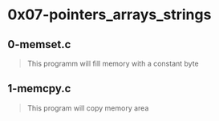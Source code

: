 # 0x07-pointers_arrays_strings
 
## 0-memset.c
> This programm will fill memory with a constant byte

## 1-memcpy.c
> This program will copy memory area
